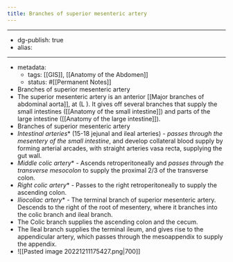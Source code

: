 ```yaml
---
title: Branches of superior mesenteric artery
---
```


- --
- dg-publish: true
- alias:
- --
- metadata:
	- tags: [[GIS]], [[Anatomy of the Abdomen]]
	- status: #[[Permanent Notes]]
- Branches of superior mesenteric artery
- The superior mesenteric artery is an anterior [[Major branches of abdominal aorta]], at (L ). It gives off several branches that supply the small intestines ([[Anatomy of the small intestine]]) and parts of the large intestine ([[Anatomy of the large intestine]]).
- Branches of superior mesenteric artery
- *Intestinal arteries** (15-18 jejunal and ileal arteries) - *passes through the mesentery of the small intestine*, and develop collateral blood supply by forming arterial arcades, with straight arteries vasa recta, supplying the gut wall.
- *Middle colic artery** - Ascends retroperitoneally and *passes through the transverse mesocolon* to supply the proximal 2/3 of the transverse colon.
- *Right colic artery** - Passes to the right retroperitoneally to supply the ascending colon.
- *Iliocoliac artery** - The terminal branch of superior mesenteric artery. Descends to the right of the root of mesentery, where it branches into the colic branch and ileal branch.
- The Colic branch supplies the ascending colon and the cecum.
- The Ileal branch supplies the terminal ileum, and gives rise to the appendicular artery, which passes through the mesoappendix to supply the appendix.
- ![[Pasted image 20221211175427.png|700]]